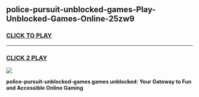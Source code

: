 
## police-pursuit-unblocked-games-Play-Unblocked-Games-Online-25zw9
<h3>
<a href="https://premium76.site?title=police-pursuit-unblocked-games&ref=25A">CLICK TO PLAY</a></h3>
<hr>

<h3>
<a href="https://premium76.site?title=police-pursuit-unblocked-games&ref=25A">CLICK 2 PLAY</a>
  
</h3>

<a href="https://premium76.site?title=police-pursuit-unblocked-games&ref=25A"><img src="https://clearcache.store/games.png"></a>


**police-pursuit-unblocked-games games unblocked: Your Gateway to Fun and Accessible Online Gaming**
